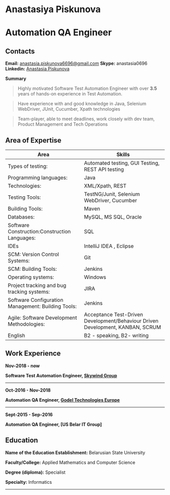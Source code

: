 # Anastasiya Piskunova
# Automation QA Engineer

## Contacts

**Email:** anastasia.piskunova6696@gmail.com
**Skype:** anastasia0696
**Linkedin:** [Anastasia Piskunova](http://linkedin.com/in/anastasia-piskunova)


**Summary**

> Highly motivated Software Test Automation Engineer with over **3.5** years of hands-on
experience in Test Automation.

> Have experience with and good knowledge in Java, Selenium WebDriver, JUnit, Cucumber, Хpath technologies

> Team-player, able to meet deadlines, work closely with dev team, Product Management and Tech Operations

## Area of Expertise

| Area | Skills |
| ------ | ------ |
| Types of testing: | Automated testing, GUI Testing, REST API testing |
| Programming languages: | Java|
| Technologies: | XML/Xpath, REST|
| Testing Tools: | TestNG/Junit, Selenium WebDriver, Cucumber |
| Building Tools: | Maven |
| Databases: | MySQL, MS SQL, Oracle|
| Software Construction:Construction Languages:|SQL|
| IDEs |IntelliJ IDEA , Eclipse |
| SCM: Version Control Systems:|Git|
| SCM: Building Tools: | Jenkins|
| Operating systems:| Windows|
| Project tracking and bug tracking systems:|JIRA |
| Software Configuration Management: Building Tools:| Jenkins|
| Agile: Software Development Methodologies:| Acceptance Test-Driven Development/Behaviour Driven Development, KANBAN, SCRUM|
| English| B2 - speaking, B2- writing|

## Work Experience

 **Nov-2018 - now**

**Software Test Automation Engineer, [Skywind Group](https://www.skywind-tech.by/)**

*******************************************************************************************************

**Oct-2016 - Nov-2018**

**Automation QA Engineer, [Godel Technologies Europe](https://www.godeltech.com/)**

*******************************************************************************************************

**Sept-2015 - Sep-2016**

**Automation QA Engineer, [US Belar IT Group]**


## Education

**Name of the Education Establishment:** Belarusian State University 

**Faculty/College:** Applied Mathematics and Computer Science

**Degree (diploma):** Specialist

**Specialty:** Informatics

*******************************************************************************************************
